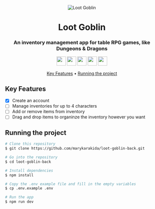 <div align="center">
    <img src="https://cdn.dribbble.com/users/528238/screenshots/16410846/media/7e5e6c526d24fafcdb96246196846f6d.png?compress=1&resize=200x200" alt="Loot Goblin" />
    <h1>Loot Goblin</h1>
    <h3>An inventory management app for table RPG games, like Dungeons & Dragons</h3>
</div>
<div align="center">
  <img src="https://img.shields.io/badge/Node.js-43853D?style=for-the-badge&logo=node.js&logoColor=white" height="30px" />
  <img src="https://img.shields.io/badge/Express.js-404D59?style=for-the-badge" height="30px" />
  <img src="https://img.shields.io/badge/TypeScript-007ACC?style=for-the-badge&logo=typescript&logoColor=white" height="30px"/>
  <img src="https://img.shields.io/badge/PostgreSQL-316192?style=for-the-badge&logo=postgresql&logoColor=white" height="30px" />
  <img src="https://img.shields.io/badge/Prisma-3982CE?style=for-the-badge&logo=Prisma&logoColor=white" height="30px" />
  <!-- Badges source: https://dev.to/envoy_/150-badges-for-github-pnk -->
</div>
<p align="center">
  <a href="#key-features">Key Features</a> •
  <a href="#running-the-project">Running the project</a>
</p>

## Key Features

-   [x] Create an account
-   [ ] Manage inventories for up to 4 characters
-   [ ] Add or remove items from inventory
-   [ ] Drag and drop items to organinze the inventory however you want

## Running the project

```bash
# Clone this repository
$ git clone https://github.com/marykarakida/loot-goblin-back.git

# Go into the repository
$ cd loot-goblin-back

# Install dependencies
$ npm install

# Copy the .env example file and fill in the empty variables
$ cp .env.example .env

# Run the app
$ npm run dev 
```
